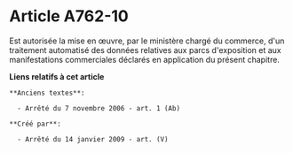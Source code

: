 # Article A762-10

Est autorisée la mise en œuvre, par le ministère chargé du commerce, d'un traitement automatisé des données relatives aux
parcs d'exposition et aux manifestations commerciales déclarés en application du présent chapitre.

**Liens relatifs à cet article**

	**Anciens textes**:

	  - Arrêté du 7 novembre 2006 - art. 1 (Ab)

	**Créé par**:

	  - Arrêté du 14 janvier 2009 - art. (V)
